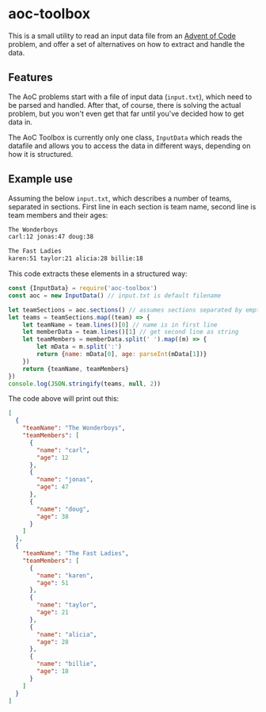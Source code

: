 # aoc-toolbox

This is a small utility to read an input data file from an [Advent of Code](https://adventofcode.com/) problem, and offer a set of alternatives on how to extract and handle the data.

## Features

The AoC problems start with a file of input data (`input.txt`), which need to be parsed and handled. After that, of course, there is solving the actual problem, but you won't even get that far until you've decided how to get data in.

The AoC Toolbox is currently only one class, `InputData` which reads the datafile and allows you to access the data in different ways, depending on how it is structured.

## Example use

Assuming the below `input.txt`, which describes a number of teams, separated in sections. First line in each section is team name, second line is team members and their ages:
```bash
The Wonderboys
carl:12 jonas:47 doug:38

The Fast Ladies
karen:51 taylor:21 alicia:28 billie:18
```

This code extracts these elements in a structured way:

```javascript
const {InputData} = require('aoc-toolbox')
const aoc = new InputData() // input.txt is default filename

let teamSections = aoc.sections() // assumes sections separated by empty lines
let teams = teamSections.map((team) => {
    let teamName = team.lines()[0] // name is in first line
    let memberData = team.lines()[1] // get second line as string
    let teamMembers = memberData.split(' ').map((m) => {
        let mData = m.split(':')
        return {name: mData[0], age: parseInt(mData[1])}
    })
    return {teamName, teamMembers}
})
console.log(JSON.stringify(teams, null, 2))
```
The code above will print out this:
```json
[
  {
    "teamName": "The Wonderboys",
    "teamMembers": [
      {
        "name": "carl",
        "age": 12
      },
      {
        "name": "jonas",
        "age": 47
      },
      {
        "name": "doug",
        "age": 38
      }
    ]
  },
  {
    "teamName": "The Fast Ladies",
    "teamMembers": [
      {
        "name": "karen",
        "age": 51
      },
      {
        "name": "taylor",
        "age": 21
      },
      {
        "name": "alicia",
        "age": 28
      },
      {
        "name": "billie",
        "age": 18
      }
    ]
  }
]
```

